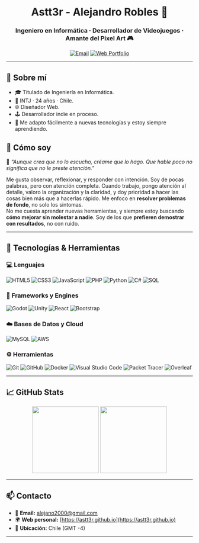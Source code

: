 <h1 align="center">Astt3r - Alejandro Robles 👋</h1>
<h3 align="center">Ingeniero en Informática · Desarrollador de Videojuegos · Amante del Pixel Art 🎮</h3>

<p align="center">
  <a href="mailto:alejano2000@gmail.com"><img src="https://img.shields.io/badge/email-alejano2000@gmail.com-blue?style=flat&logo=gmail" alt="Email"></a>
  <a href="https://astt3r.github.io"><img src="https://img.shields.io/badge/Portafolio-Web-%23E34F26?style=flat&logo=githubpages&logoColor=white" alt="Web Portfolio"></a>
</p>

---

## 🙋 Sobre mí

- 🎓 Titulado de Ingeniería en Informática.
- 🧠 INTJ · 24 años · Chile.
- 🌐 Diseñador Web.
- 🕹️ Desarrollador indie en proceso.
- 🧰 Me adapto fácilmente a nuevas tecnologías y estoy siempre aprendiendo.

## 🧍 Cómo soy

🫥 _“Aunque crea que no lo escucho, créame que lo hago. Que hable poco no significa que no le preste atención.”_

Me gusta observar, reflexionar, y responder con intención. Soy de pocas palabras, pero con atención completa.
Cuando trabajo, pongo atención al detalle, valoro la organización y la claridad, y doy prioridad a hacer las cosas bien más que a hacerlas rápido. Me enfoco en **resolver problemas de fondo**, no solo los síntomas.  
No me cuesta aprender nuevas herramientas, y siempre estoy buscando **cómo mejorar sin molestar a nadie**. Soy de los que **prefieren demostrar con resultados**, no con ruido.

---

## 🧠 Tecnologías & Herramientas

### 💻 Lenguajes
![HTML5](https://img.shields.io/badge/HTML5-E34F26?style=flat&logo=html5&logoColor=white)
![CSS3](https://img.shields.io/badge/CSS3-1572B6?style=flat&logo=css3&logoColor=white)
![JavaScript](https://img.shields.io/badge/JavaScript-F7DF1E?style=flat&logo=javascript&logoColor=black)
![PHP](https://img.shields.io/badge/PHP-777BB4?style=flat&logo=php&logoColor=white)
![Python](https://img.shields.io/badge/Python-3776AB?style=flat&logo=python&logoColor=white)
![C#](https://img.shields.io/badge/C%23-239120?style=flat&logo=c-sharp&logoColor=white)
![SQL](https://img.shields.io/badge/SQL-4479A1?style=flat&logo=mysql&logoColor=white)

### 🧪 Frameworks y Engines
![Godot](https://img.shields.io/badge/Godot-478CBF?style=flat&logo=godot-engine&logoColor=white)
![Unity](https://img.shields.io/badge/Unity-000000?style=flat&logo=unity&logoColor=white)
![React](https://img.shields.io/badge/React-61DAFB?style=flat&logo=react&logoColor=black)
![Bootstrap](https://img.shields.io/badge/Bootstrap-7952B3?style=flat&logo=bootstrap&logoColor=white)

### ☁️ Bases de Datos y Cloud
![MySQL](https://img.shields.io/badge/MySQL-4479A1?style=flat&logo=mysql&logoColor=white)
![AWS](https://img.shields.io/badge/AWS-232F3E?style=flat&logo=amazonaws&logoColor=white)

### ⚙️ Herramientas
![Git](https://img.shields.io/badge/Git-F05032?style=flat&logo=git&logoColor=white)
![GitHub](https://img.shields.io/badge/GitHub-181717?style=flat&logo=github&logoColor=white)
![Docker](https://img.shields.io/badge/Docker-2496ED?style=flat&logo=docker&logoColor=white)
![Visual Studio Code](https://img.shields.io/badge/VS%20Code-007ACC?style=flat&logo=visualstudiocode&logoColor=white)
![Packet Tracer](https://img.shields.io/badge/Cisco%20PT-1BA0D7?style=flat&logo=cisco&logoColor=white)
![Overleaf](https://img.shields.io/badge/LaTeX-47A141?style=flat&logo=latex&logoColor=white)

---

## 📈 GitHub Stats

<p align="center">
  <img src="https://github-readme-stats.vercel.app/api?username=Astt3r&show_icons=true&theme=dark&count_private=true" height="180">
  <img src="https://github-readme-stats.vercel.app/api/top-langs/?username=Astt3r&layout=compact&theme=dark" height="180">
</p>

---

## 📫 Contacto

- 📧 **Email:** [alejano2000@gmail.com](mailto:alejano2000@gmail.com)
- 🌍 **Web personal:** [https://astt3r.github.io](https://astt3r.github.io)
- 📌 **Ubicación:** Chile (GMT -4)

---
